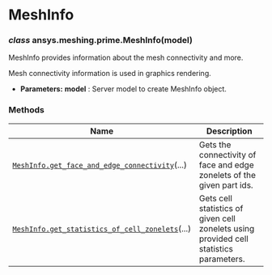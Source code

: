 # MeshInfo

<a id="ansys.meshing.prime.MeshInfo"></a>

### *class* ansys.meshing.prime.MeshInfo(model)

MeshInfo provides information about the mesh connectivity and more.

Mesh connectivity information is used in graphics rendering.

* **Parameters:**
  **model**
  : Server model to create MeshInfo object.

<!-- !! processed by numpydoc !! -->

### Methods

| Name | Description |
|---------------------------------------------------------------------------------------------------------------------------------------------------------------------------------|----------------------------------------------------------------------------------------|
| [`MeshInfo.get_face_and_edge_connectivity`](ansys.meshing.prime.MeshInfo.get_face_and_edge_connectivity.md#ansys.meshing.prime.MeshInfo.get_face_and_edge_connectivity)(...)    | Gets the connectivity of face and edge zonelets of the given part ids.                 |
| [`MeshInfo.get_statistics_of_cell_zonelets`](ansys.meshing.prime.MeshInfo.get_statistics_of_cell_zonelets.md#ansys.meshing.prime.MeshInfo.get_statistics_of_cell_zonelets)(...) | Gets cell statistics of given cell zonelets using provided cell statistics parameters. |
<!-- vale on -->